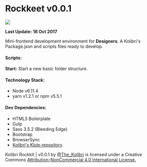 # Rockkeet v0.0.1

<img src="https://img.shields.io/badge/Kolibri%20Network-Development-Red.svg">

**Last Update: 18 Oct 2017**

Mini-frontend development environment for **Designers**. A Kolibri's Package.json and scripts files ready to develop.

#### Scripts:

**Start:** Start a new basic folder structure.

#### Technology Stack:

* Node v6.11.4
* yarn v1.2.1 or npm v5.5.1

#### Dev Dependencies:

* HTML5 Boilerplate
* Gulp
* Sass 3.5.2 (Bleeding Edge)
* Bootstrap
* BrowserSync
* [Kolibri's Klulp repository](https://github.com/the-kolibri/Klulp)



Kolibri Rockkit | v0.0.1 by [@The_Kolibri](https://twitter.com/The_Kolibri) is licensed under a Creative Commons [Attribution-NonCommercial 4.0 International License.](https://creativecommons.org/licenses/by-nc-sa/4.0/)
